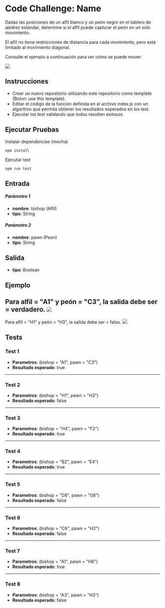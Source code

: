 # Code Challenge: Name

Dadas las posiciones de un alfil blanco y un peón negro en el tablero de ajedrez estándar, 
determine si el alfil puede capturar el peón en un solo movimiento.

El alfil no tiene restricciones de distancia para cada movimiento, pero está limitado al movimiento diagonal. 

Consulte el ejemplo a continuación para ver cómo se puede mover:  

![](https://firebasestorage.googleapis.com/v0/b/fullstack-extraordinary.appspot.com/o/TheCodeChallenge%2Fbishop.jpg?alt=media&token=260667ac-a778-4135-9a16-a6c1e19f57c4)

## Instrucciones
- Crear un nuevo repositorio utilizando este repositorio como template (Boton: use this template).
- Editar el código de la función definida en el archivo index.js con un algoritmo que permita obtener los resultados esperados en los test.
- Ejecutar los test validando que todos resulten exitosos

## Ejecutar Pruebas

Instalar dependencias (mocha)
```
npm install
```

Ejecutar test
```
npm run test
```
## Entrada

##### Parámetro 1
- **nombre**: bishop (Alfil)
- **tipo**: String

##### Parámetro 2
- **nombre**: pawn (Peon)
- **tipo**: String

## Salida

- **tipo**: Boolean

## Ejemplo
Para alfil = "A1" y peón = "C3", la salida debe ser = verdadero.
![](https://firebasestorage.googleapis.com/v0/b/fullstack-extraordinary.appspot.com/o/TheCodeChallenge%2FbishopPawn1.jpg?alt=media&token=c130d63b-2de4-4328-a9cb-4bb0d7658e1d)  
---
Para alfil = "H1" y peón = "H3", la salida debe ser = falso.
![](https://firebasestorage.googleapis.com/v0/b/fullstack-extraordinary.appspot.com/o/TheCodeChallenge%2FbishopPawn2.jpg?alt=media&token=74344d5f-b9fb-4853-909f-4c592829ce12)  
## Tests

### Test 1  

- **Parametros**: (bishop = "A1", pawn = "C3")  
- **Resultado esperado**: true
---
### Test 2  

- **Parametros**: (bishop = "H1", pawn = "H3")  
- **Resultado esperado**: false
---
### Test 3  

- **Parametros**: (bishop = "H4", pawn = "F2")  
- **Resultado esperado**: true
---
### Test 4  

- **Parametros**: (bishop = "B2", pawn = "E4")  
- **Resultado esperado**: true
---
### Test 5

- **Parametros**: (bishop = "D8", pawn = "G8")  
- **Resultado esperado**: false

---
### Test 6 

- **Parametros**: (bishop = "C6", pawn = "H2")  
- **Resultado esperado**: false

---
### Test 7 

- **Parametros**: (bishop = "A1", pawn = "H8")  
- **Resultado esperado**: true

---
### Test 8

- **Parametros**: (bishop = "A3", pawn = "H3")  
- **Resultado esperado**: false
